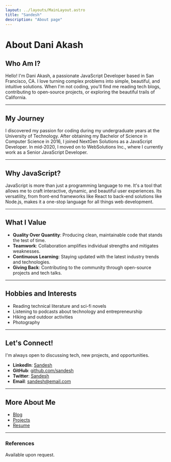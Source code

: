 ```yaml
---
layout: ../layouts/MainLayout.astro
title: "Sandesh"
description: "About page"
---
```


# About Dani Akash

## Who Am I?

Hello! I'm Dani Akash, a passionate JavaScript Developer based in San Francisco, CA. I love turning complex problems into simple, beautiful, and intuitive solutions. When I'm not coding, you'll find me reading tech blogs, contributing to open-source projects, or exploring the beautiful trails of California.

---

## My Journey

I discovered my passion for coding during my undergraduate years at the University of Technology. After obtaining my Bachelor of Science in Computer Science in 2016, I joined NextGen Solutions as a JavaScript Developer. In mid-2020, I moved on to WebSolutions Inc., where I currently work as a Senior JavaScript Developer.

---

## Why JavaScript?

JavaScript is more than just a programming language to me. It's a tool that allows me to craft interactive, dynamic, and beautiful user experiences. Its versatility, from front-end frameworks like React to back-end solutions like Node.js, makes it a one-stop language for all things web development.

---

## What I Value

- **Quality Over Quantity**: Producing clean, maintainable code that stands the test of time.
- **Teamwork**: Collaboration amplifies individual strengths and mitigates weaknesses.
- **Continuous Learning**: Staying updated with the latest industry trends and technologies.
- **Giving Back**: Contributing to the community through open-source projects and tech talks.

---

## Hobbies and Interests

-  Reading technical literature and sci-fi novels
-  Listening to podcasts about technology and entrepreneurship
-  Hiking and outdoor activities
-  Photography

---

## Let's Connect!

I'm always open to discussing tech, new projects, and opportunities.

- **LinkedIn**: [Sandesh](url)
- **GitHub**: [github.com/sandesh](url)
- **Twitter**: [Sandesh](url)
- **Email**: sandesh@email.com

---

## More About Me

- [Blog](url)
- [Projects](url)
- [Resume](url)

---

### References

Available upon request.